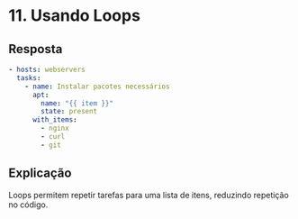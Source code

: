 # 11. Usando Loops

## Resposta

```yaml
- hosts: webservers
  tasks:
    - name: Instalar pacotes necessários
      apt:
        name: "{{ item }}"
        state: present
      with_items:
        - nginx
        - curl
        - git
```

## Explicação
Loops permitem repetir tarefas para uma lista de itens, reduzindo repetição no código.
